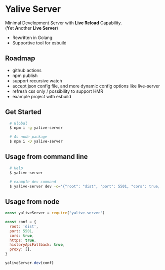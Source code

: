 Yalive Server
===========

Minimal Development Server with **Live Reload** Capability.  
(**Y**et **A**nother **Live Server**)

- Rewritten in Golang
- Supportive tool for esbuild

Roadmap
--------

- github actions
- npm publish
- support recursive watch
- accept json config file, and more dynamic config options like live-server
- refresh css only / possibility to support HMR
- example project with esbuild

Get Started
------------

```bash
  # Global
  $ npm i -g yalive-server

  # As node package
  $ npm i -D yalive-server
```

Usage from command line
-----------------------

```bash
  # Help
  $ yalive-server

  # example dev command
  $ yalive-server dev -c='{"root": "dist", "port": 5501, "cors": true, "https": true, "historyApiFallback": true, "proxy": [{"prefix": "/api", "target": "https://backend", "changeOrigin": true}]}'
```

Usage from node
---------------

```javascript
const yaliveServer = require("yalive-server")

const conf = {
  root: 'dist',
  port: 5501,
  cors: true,
  https: true,
  historyApiFallback: true,
  proxy: [],
}

yaliveServer.dev(conf)
```
